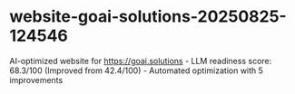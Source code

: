 # website-goai-solutions-20250825-124546
AI-optimized website for https://goai.solutions - LLM readiness score: 68.3/100 (Improved from 42.4/100) - Automated optimization with 5 improvements
